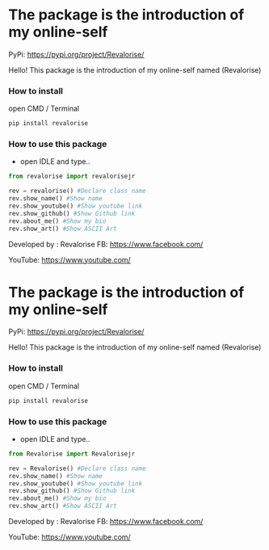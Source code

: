 # The package is the introduction of my online-self

PyPi: https://pypi.org/project/Revalorise/

Hello! This package is the introduction of my online-self named (Revalorise)

### How to install

open CMD / Terminal

```python
pip install revalorise
```

### How to use this package

- open IDLE and type..

```python
from revalorise import revalorisejr

rev = revalorise() #Declare class name
rev.show_name() #Show name
rev.show_youtube() #Show youtube link
rev.show_github() #Show Github link
rev.about_me() #Show my bio
rev.show_art() #Show ASCII Art
```

Developed by : Revalorise
FB: https://www.facebook.com/

YouTube: https://www.youtube.com/
# The package is the introduction of my online-self

PyPi: https://pypi.org/project/Revalorise/

Hello! This package is the introduction of my online-self named (Revalorise)

### How to install

open CMD / Terminal

```python
pip install revalorise
```

### How to use this package

- open IDLE and type..

```python
from Revalorise import Revalorisejr

rev = Revalorise() #Declare class name
rev.show_name() #Show name
rev.show_youtube() #Show youtube link
rev.show_github() #Show Github link
rev.about_me() #Show my bio
rev.show_art() #Show ASCII Art
```

Developed by : Revalorise
FB: https://www.facebook.com/

YouTube: https://www.youtube.com/
